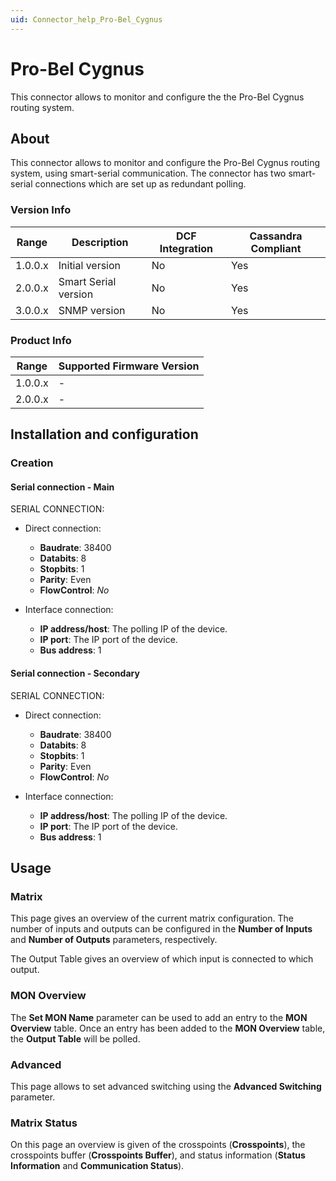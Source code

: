 ```yaml
---
uid: Connector_help_Pro-Bel_Cygnus
---
```


# Pro-Bel Cygnus

This connector allows to monitor and configure the the Pro-Bel Cygnus routing system.

## About

This connector allows to monitor and configure the Pro-Bel Cygnus routing system, using smart-serial communication. The connector has two smart-serial connections which are set up as redundant polling.

### Version Info

| **Range** | **Description**      | **DCF Integration** | **Cassandra Compliant** |
|------------------|----------------------|---------------------|-------------------------|
| 1.0.0.x          | Initial version      | No                  | Yes                     |
| 2.0.0.x          | Smart Serial version | No                  | Yes                     |
| 3.0.0.x          | SNMP version         | No                  | Yes                     |

### Product Info

| Range | Supported Firmware Version |
|------------------|-----------------------------|
| 1.0.0.x          | -                           |
| 2.0.0.x          | -                           |

## Installation and configuration

### Creation

#### Serial connection - Main

SERIAL CONNECTION:

- Direct connection:

  - **Baudrate**: 38400
  - **Databits**: 8
  - **Stopbits**: 1
  - **Parity**: Even
  - **FlowControl**: *No*

- Interface connection:

  - **IP address/host**: The polling IP of the device.
  - **IP port**: The IP port of the device.
  - **Bus address**: 1

#### Serial connection - Secondary

SERIAL CONNECTION:

- Direct connection:

  - **Baudrate**: 38400
  - **Databits**: 8
  - **Stopbits**: 1
  - **Parity**: Even
  - **FlowControl**: *No*

- Interface connection:

  - **IP address/host**: The polling IP of the device.
  - **IP port**: The IP port of the device.
  - **Bus address**: 1

## Usage

### Matrix

This page gives an overview of the current matrix configuration. The number of inputs and outputs can be configured in the **Number of Inputs** and **Number of Outputs** parameters, respectively.

The Output Table gives an overview of which input is connected to which output.

### MON Overview

The **Set MON Name** parameter can be used to add an entry to the **MON Overview** table. Once an entry has been added to the **MON Overview** table, the **Output Table** will be polled.

### Advanced

This page allows to set advanced switching using the **Advanced Switching** parameter.

### Matrix Status

On this page an overview is given of the crosspoints (**Crosspoints**), the crosspoints buffer (**Crosspoints Buffer**), and status information (**Status Information** and **Communication Status**).
